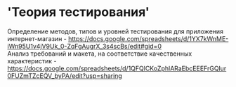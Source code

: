 # 'Теория тестирования' #
Определение методов, типов и уровней тестирования для приложения интернет-магазин - https://docs.google.com/spreadsheets/d/1YX7kWnME-iWn95U1v4jV9Uk_0-ZqFgAugrX_3s4scBs/edit#gid=0  
Анализ требований и макета, на соответствие качественных характеристик - https://docs.google.com/spreadsheets/d/1QFQlCKoZphlARaEbcEEEFrGQlur0FUZmTZcEQV_byPA/edit?usp=sharing 
